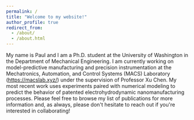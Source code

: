 ```yaml
---
permalink: /
title: "Welcome to my website!"
author_profile: true
redirect_from: 
  - /about/
  - /about.html
---
```


My name is Paul and I am a Ph.D. student at the University of Washington in the Department of Mechanical Engineering. I am currently working on model-predictive manufacturing and precision instrumentation at the Mechatronics, Automation, and Control Systems (MACS) Laboratory (https://macslab.xyz/) under the supervision of Professor Xu Chen. My most recent work uses experiments paired with numerical modeling to predict the behavior of patented electrohydrodynamic nanomanufacturing processes. Please feel free to browse my list of publications for more information and, as always, please don't hesitate to reach out if you're interested in collaborating!






